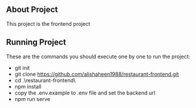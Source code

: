 
## About Project

This project is the frontend project

## Running Project
These are the commands you should execute one by one to run the project:
- git init
- git clone https://github.com/alishaheen1988/restaurant-frontend.git
- cd .\restaurant-frontend\
- npm install
- copy the .env.example to .env file and set the backend url
- npm run serve
